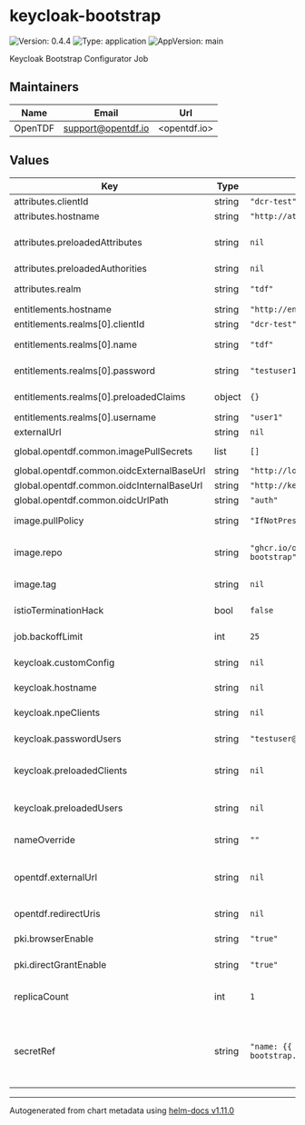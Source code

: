 # keycloak-bootstrap

![Version: 0.4.4](https://img.shields.io/badge/Version-0.4.4-informational?style=flat-square) ![Type: application](https://img.shields.io/badge/Type-application-informational?style=flat-square) ![AppVersion: main](https://img.shields.io/badge/AppVersion-main-informational?style=flat-square)

Keycloak Bootstrap Configurator Job

## Maintainers

| Name    | Email                | Url          |
| ------- | -------------------- | ------------ |
| OpenTDF | <support@opentdf.io> | <opentdf.io> |

## Values

| Key                                       | Type   | Default                                                           | Description                                                                                                                                               |
| ----------------------------------------- | ------ | ----------------------------------------------------------------- | --------------------------------------------------------------------------------------------------------------------------------------------------------- |
| attributes.clientId                       | string | `"dcr-test"`                                                      | Keycloak client id used to create attributes                                                                                                              |
| attributes.hostname                       | string | `"http://attributes"`                                             | Internal attributes service url                                                                                                                           |
| attributes.preloadedAttributes            | string | `nil`                                                             | List of attributes to create in the form: [{authority:"", name:"", rule:"", state:"", order:[]}]                                                          |
| attributes.preloadedAuthorities           | string | `nil`                                                             | List of authorities to create                                                                                                                             |
| attributes.realm                          | string | `"tdf"`                                                           | Realm of keycloak client used to create attributes                                                                                                        |
| entitlements.hostname                     | string | `"http://entitlements"`                                           | Internal entitlements service url                                                                                                                         |
| entitlements.realms[0].clientId           | string | `"dcr-test"`                                                      | OIDC client ID used to create entitlements                                                                                                                |
| entitlements.realms[0].name               | string | `"tdf"`                                                           | Name of realm for which creating entitlements                                                                                                             |
| entitlements.realms[0].password           | string | `"testuser123"`                                                   | Password for given username used to create entitlements                                                                                                   |
| entitlements.realms[0].preloadedClaims    | object | `{}`                                                              | Entitlements to create, in the form {client: ["attribute"]}                                                                                               |
| entitlements.realms[0].username           | string | `"user1"`                                                         | OIDC username used to create entitlements                                                                                                                 |
| externalUrl                               | string | `nil`                                                             | Deprecated. Use `opentdf.externalUrl`                                                                                                                     |
| global.opentdf.common.imagePullSecrets    | list   | `[]`                                                              | JSON passed to the deployment's `template.spec.imagePullSecrets`                                                                                          |
| global.opentdf.common.oidcExternalBaseUrl | string | `"http://localhost:65432"`                                        | Base external url of OIDC provider                                                                                                                        |
| global.opentdf.common.oidcInternalBaseUrl | string | `"http://keycloak-http"`                                          | Base internal k8s url of OIDC provider                                                                                                                    |
| global.opentdf.common.oidcUrlPath         | string | `"auth"`                                                          | Optional path added to base OIDC url                                                                                                                      |
| image.pullPolicy                          | string | `"IfNotPresent"`                                                  | Defaults to `IfNotPresent` to skip lookup of newer versions.                                                                                              |
| image.repo                                | string | `"ghcr.io/opentdf/keycloak-bootstrap"`                            | The image selector, also called the 'image name' in k8s documentation and 'image repository' in docker's guides.                                          |
| image.tag                                 | string | `nil`                                                             | Chart.AppVersion will be used for image tag, override here if needed                                                                                      |
| istioTerminationHack                      | bool   | `false`                                                           | Is istio in place and requires a wait on the sidecar.                                                                                                     |
| job.backoffLimit                          | int    | `25`                                                              | number of retries before considering a Job as failed                                                                                                      |
| keycloak.customConfig                     | string | `nil`                                                             | if provided, will use custom configuration instead                                                                                                        |
| keycloak.hostname                         | string | `nil`                                                             | override for `global.opentdf.common.oidcExternalBaseUrl`                                                                                                  |
| keycloak.npeClients                       | string | `nil`                                                             | Create test clients configured for clientcreds auth flow (list)                                                                                           |
| keycloak.passwordUsers                    | string | `"testuser@virtru.com,user1,user2"`                               | Comma seperated list of users to be created with default password "testuser123"                                                                           |
| keycloak.preloadedClients                 | string | `nil`                                                             | Create clients in list with given client id and secret. In the form [{clientId:"id", clientSecret:"secret"}]                                              |
| keycloak.preloadedUsers                   | string | `nil`                                                             | Create user in list with given username and password. In the form [{username:"user", password:"pass"}]                                                    |
| nameOverride                              | string | `""`                                                              | Select a specific name for the resource, instead of the default, keycloak-bootstrap                                                                       |
| opentdf.externalUrl                       | string | `nil`                                                             | Base URL for clients. Defaults to `oidcExternalBaseUrl`. A client app's homepage Defaults to OIDC url without path attached.                              |
| opentdf.redirectUris                      | string | `nil`                                                             | A list of valid redirect paths. Defaults to `externalUrl`                                                                                                 |
| pki.browserEnable                         | string | `"true"`                                                          | # X.509 Client Certificate Authentication to a Browser Flow enabled                                                                                       |
| pki.directGrantEnable                     | string | `"true"`                                                          | X.509 Client Certificate Authentication to a Direct Grant Flow enabled                                                                                    |
| replicaCount                              | int    | `1`                                                               | Sets the default number of pod replicas in the deployment. Ignored if `autoscaling.enabled` == true                                                       |
| secretRef                                 | string | `"name: {{ template \"keycloak-bootstrap.fullname\" . }}-secret"` | Expect a secret with following keys: - keycloak_admin_username: - keycloak_admin_password: - CLIENT_SECRET: - ATTRIBUTES_USERNAME: - ATTRIBUTES_PASSWORD: |

---

Autogenerated from chart metadata using [helm-docs v1.11.0](https://github.com/norwoodj/helm-docs/releases/v1.11.0)

